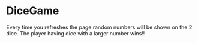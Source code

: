 # DiceGame

Every time you refreshes the page random numbers will be shown on the 2 dice. The player having dice with a larger number wins!!
